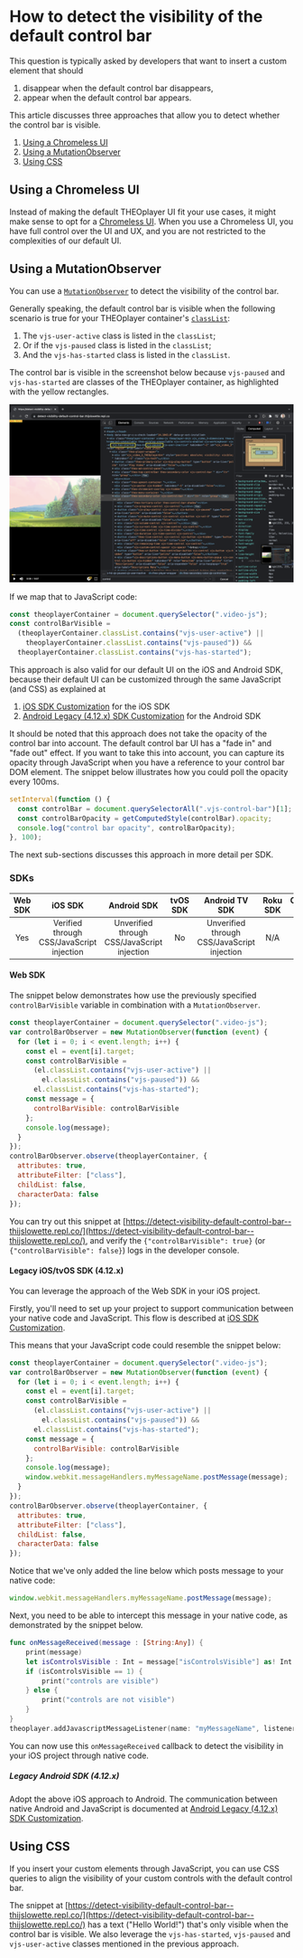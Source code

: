 # How to detect the visibility of the default control bar

This question is typically asked by developers that want to insert a custom element that should

1. disappear when the default control bar disappears,
2. appear when the default control bar appears.

This article discusses three approaches that allow you to detect whether the control bar is visible.

1. [Using a Chromeless UI](#using-a-chromeless-ui)
2. [Using a MutationObserver](#using-a-mutationobserver)
3. [Using CSS](#using-css)

## Using a Chromeless UI

Instead of making the default THEOplayer UI fit your use cases,
it might make sense to opt for a [Chromeless UI](06-how-to-build-chromeless-ui.mdx).
When you use a Chromeless UI, you have full control over the UI and UX,
and you are not restricted to the complexities of our default UI.

## Using a MutationObserver

You can use a [`MutationObserver`](https://developer.mozilla.org/en-US/docs/Web/API/MutationObserver) to detect the visibility of the control bar.

Generally speaking, the default control bar is visible when the following scenario is true for your THEOplayer container's [`classList`](https://developer.mozilla.org/en-US/docs/Web/API/Element/classList):

1. The `vjs-user-active` class is listed in the `classList`;
2. Or if the `vjs-paused` class is listed in the `classList`;
3. And the `vjs-has-started` class is listed in the `classList`.

The control bar is visible in the screenshot below because `vjs-paused` and `vjs-has-started` are classes of the THEOplayer container,
as highlighted with the yellow rectangles.

![](../../../../theoplayer/assets/img/ui-control-bar-visibile.png)

If we map that to JavaScript code:

```javascript
const theoplayerContainer = document.querySelector(".video-js");
const controlBarVisible =
  (theoplayerContainer.classList.contains("vjs-user-active") ||
    theoplayerContainer.classList.contains("vjs-paused")) &&
  theoplayerContainer.classList.contains("vjs-has-started");
```

This approach is also valid for our default UI on the iOS and Android SDK,
because their default UI can be customized through the same JavaScript (and CSS) as explained at

1. [iOS SDK Customization](../../getting-started/01-sdks/03-ios/01-ios-sdk-customization.md) for the iOS SDK
2. [Android Legacy (4.12.x) SDK Customization](../../getting-started/01-sdks/02-android/01-android-sdk-customization.md) for the Android SDK

It should be noted that this approach does not take the opacity of the control bar into account.
The default control bar UI has a "fade in" and "fade out" effect.
If you want to take this into account, you can capture its opacity through JavaScript when you have a reference to your control bar DOM element.
The snippet below illustrates how you could poll the opacity every 100ms.

```javascript
setInterval(function () {
  const controlBar = document.querySelectorAll(".vjs-control-bar")[1];
  const controlBarOpacity = getComputedStyle(controlBar).opacity;
  console.log("control bar opacity", controlBarOpacity);
}, 100);
```

The next sub-sections discusses this approach in more detail per SDK.

### SDKs

| Web SDK |                  iOS SDK                  |                 Android SDK                 | tvOS SDK |               Android TV SDK                | Roku SDK | Chromecast SDK |
| :-----: | :---------------------------------------: | :-----------------------------------------: | :------: | :-----------------------------------------: | :------: | :------------: |
|   Yes   | Verified through CSS/JavaScript injection | Unverified through CSS/JavaScript injection |    No    | Unverified through CSS/JavaScript injection |   N/A    |      N/A       |

#### Web SDK

The snippet below demonstrates how use the previously specified `controlBarVisible` variable in combination with a `MutationObserver`.

```javascript
const theoplayerContainer = document.querySelector(".video-js");
var controlBarObserver = new MutationObserver(function (event) {
  for (let i = 0; i < event.length; i++) {
    const el = event[i].target;
    const controlBarVisible =
      (el.classList.contains("vjs-user-active") ||
        el.classList.contains("vjs-paused")) &&
      el.classList.contains("vjs-has-started");
    const message = {
      controlBarVisible: controlBarVisible
    };
    console.log(message);
  }
});
controlBarObserver.observe(theoplayerContainer, {
  attributes: true,
  attributeFilter: ["class"],
  childList: false,
  characterData: false
});
```

You can try out this snippet at [https://detect-visibility-default-control-bar--thijslowette.repl.co/](https://detect-visibility-default-control-bar--thijslowette.repl.co/),
and verify the `{"controlBarVisible": true}` (or `{"controlBarVisible": false}`) logs in the developer console.

#### Legacy iOS/tvOS SDK (4.12.x)

You can leverage the approach of the Web SDK in your iOS project.

Firstly, you'll need to set up your project to support communication between your native code and JavaScript.
This flow is described at [iOS SDK Customization](../../getting-started/01-sdks/03-ios/01-ios-sdk-customization.md).

This means that your JavaScript code could resemble the snippet below:

```javascript
const theoplayerContainer = document.querySelector(".video-js");
var controlBarObserver = new MutationObserver(function (event) {
  for (let i = 0; i < event.length; i++) {
    const el = event[i].target;
    const controlBarVisible =
      (el.classList.contains("vjs-user-active") ||
        el.classList.contains("vjs-paused")) &&
      el.classList.contains("vjs-has-started");
    const message = {
      controlBarVisible: controlBarVisible
    };
    console.log(message);
    window.webkit.messageHandlers.myMessageName.postMessage(message);
  }
});
controlBarObserver.observe(theoplayerContainer, {
  attributes: true,
  attributeFilter: ["class"],
  childList: false,
  characterData: false
});
```

Notice that we've only added the line below which posts message to your native code:

```javascript
window.webkit.messageHandlers.myMessageName.postMessage(message);
```

Next, you need to be able to intercept this message in your native code,
as demonstrated by the snippet below.

```swift
func onMessageReceived(message : [String:Any]) {
    print(message)
    let isControlsVisible : Int = message["isControlsVisible"] as! Int
    if (isControlsVisible == 1) {
        print("controls are visible")
    } else {
        print("controls are not visible")
    }
}
theoplayer.addJavascriptMessageListener(name: "myMessageName", listener: onMessageReceived)
```

You can now use this `onMessageReceived` callback to detect the visibility in your iOS project through native code.

##### Legacy Android SDK (4.12.x)

Adopt the above iOS approach to Android.
The communication between native Android and JavaScript is documented at [Android Legacy (4.12.x) SDK Customization](../../getting-started/01-sdks/02-android/01-android-sdk-customization.md).

## Using CSS

If you insert your custom elements through JavaScript,
you can use CSS queries to align the visibility of your custom controls with the default control bar.

The snippet at [https://detect-visibility-default-control-bar--thijslowette.repl.co/](https://detect-visibility-default-control-bar--thijslowette.repl.co/)
has a text ("Hello World!") that's only visible when the control bar is visible.
We also leverage the `vjs-has-started`, `vjs-paused` and `vjs-user-active` classes mentioned in the previous approach.
